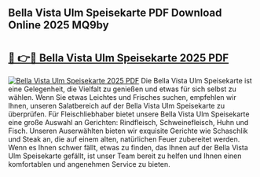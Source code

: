 ## Bella Vista Ulm Speisekarte PDF Download Online 2025 MQ9by

# <h2><a href="http://gcc58r.nevu.top/?p=Bella+Vista+Ulm+Speisekarte">🔗 👉🔴 Bella Vista Ulm Speisekarte 2025 PDF</a></h2>

[![Bella Vista Ulm Speisekarte 2025 PDF](https://i.imgur.com/dBaPXMq.png)](http://gcc58r.nevu.top/?p=Bella+Vista+Ulm+Speisekarte)
Die Bella Vista Ulm Speisekarte ist eine Gelegenheit, die Vielfalt zu genießen und etwas für sich selbst zu wählen. Wenn Sie etwas Leichtes und Frisches suchen, empfehlen wir Ihnen, unseren Salatbereich auf der Bella Vista Ulm Speisekarte zu überprüfen. Für Fleischliebhaber bietet unsere Bella Vista Ulm Speisekarte eine große Auswahl an Gerichten: Rindfleisch, Schweinefleisch, Huhn und Fisch. Unseren Auserwählten bieten wir exquisite Gerichte wie Schaschlik und Steak an, die auf einem alten, natürlichen Feuer zubereitet werden. Wenn es Ihnen schwer fällt, etwas zu finden, das Ihnen auf der Bella Vista Ulm Speisekarte gefällt, ist unser Team bereit zu helfen und Ihnen einen komfortablen und angenehmen Service zu bieten.
